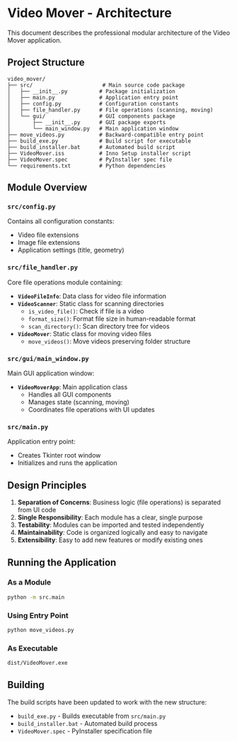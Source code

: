 # Video Mover - Architecture

This document describes the professional modular architecture of the Video Mover application.

## Project Structure

```
video_mover/
├── src/                      # Main source code package
│   ├── __init__.py          # Package initialization
│   ├── main.py              # Application entry point
│   ├── config.py            # Configuration constants
│   ├── file_handler.py      # File operations (scanning, moving)
│   └── gui/                 # GUI components package
│       ├── __init__.py      # GUI package exports
│       └── main_window.py   # Main application window
├── move_videos.py           # Backward-compatible entry point
├── build_exe.py             # Build script for executable
├── build_installer.bat      # Automated build script
├── VideoMover.iss           # Inno Setup installer script
├── VideoMover.spec          # PyInstaller spec file
└── requirements.txt         # Python dependencies
```

## Module Overview

### `src/config.py`
Contains all configuration constants:
- Video file extensions
- Image file extensions
- Application settings (title, geometry)

### `src/file_handler.py`
Core file operations module containing:

- **`VideoFileInfo`**: Data class for video file information
- **`VideoScanner`**: Static class for scanning directories
  - `is_video_file()`: Check if file is a video
  - `format_size()`: Format file size in human-readable format
  - `scan_directory()`: Scan directory tree for videos
- **`VideoMover`**: Static class for moving video files
  - `move_videos()`: Move videos preserving folder structure

### `src/gui/main_window.py`
Main GUI application window:
- **`VideoMoverApp`**: Main application class
  - Handles all GUI components
  - Manages state (scanning, moving)
  - Coordinates file operations with UI updates

### `src/main.py`
Application entry point:
- Creates Tkinter root window
- Initializes and runs the application

## Design Principles

1. **Separation of Concerns**: Business logic (file operations) is separated from UI code
2. **Single Responsibility**: Each module has a clear, single purpose
3. **Testability**: Modules can be imported and tested independently
4. **Maintainability**: Code is organized logically and easy to navigate
5. **Extensibility**: Easy to add new features or modify existing ones

## Running the Application

### As a Module
```bash
python -m src.main
```

### Using Entry Point
```bash
python move_videos.py
```

### As Executable
```bash
dist/VideoMover.exe
```

## Building

The build scripts have been updated to work with the new structure:
- `build_exe.py` - Builds executable from `src/main.py`
- `build_installer.bat` - Automated build process
- `VideoMover.spec` - PyInstaller specification file



